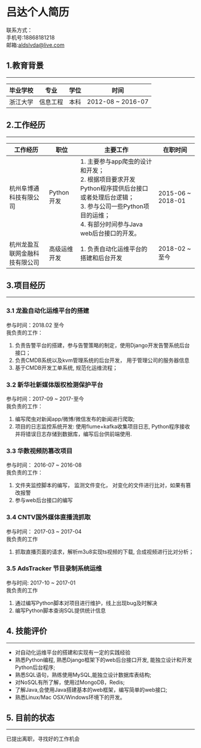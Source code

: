
# 吕达个人简历 #
联系方式：    
手机号:18868181218    
邮箱:aldslvda@live.com

## 1.教育背景 ##
-------------------------


|毕业学校|专业|学位|时间|
|----|---|---|-----|
|浙江大学 |信息工程|本科| 2012-08 ~ 2016-07 |



## 2.工作经历 ##
---------------------------------
|工作经历|职位|主要工作|在职时间|
|----|------|---|-----|                                                                    
| 杭州阜博通科技有限公司 | Python开发 | 1. 主要参与app爬虫的设计和开发；<br> 2. 根据项目要求开发Python程序提供后台接口或者处理后台逻辑；<br> 3. 参与公司一些Python项目的运维；<br> 4. 有部分时间参与Java web后台接口的开发。 |2015-06 ~ 2018-01 |
|杭州龙盈互联网金融科技有限公司| 高级运维开发 |1. 负责自动化运维平台的搭建和后台开发|2018-02 ~ 至今|  



## 3.项目经历 ##
---------------------------------------------
### 3.1 龙盈自动化运维平台的搭建 ###
参与时间：2018.02 至今   
我负责的工作：
1. 负责告警平台的搭建，参与告警策略的制定，使用Django开发告警系统后台接口；
2. 负责CMDB系统以及kvm管理系统的后台开发， 用于管理公司的服务器信息
3. 基于CMDB开发工单系统, 规范化运维流程；

### 3.2 新华社新媒体版权检测保护平台 ###
参与时间：2017-09 ~ 2017-至今   
我负责的工作：
1.	编写爬虫对新闻app/微博/微信发布的新闻进行爬取;
2.	项目的日志监控系统开发: 使用flume+kafka收集项目日志, Python程序接收并将错误日志存储到数据库，编写后台供前端使用.
 
### 3.3 华数视频防篡改项目 ###
参与时间： 2016-07 ~ 2016-08   
我负责的工作：
1.	文件夹监控脚本的编写， 监测文件变化， 对变化的文件进行比对，如果有篡改报警
2.	参与web后台接口的编写

### 3.4 CNTV国外媒体直播流抓取 ###
参与时间： 2017-03 ~ 2017-04   
我负责的工作
1.	抓取直播页面的请求，解析m3u8实现ts视频的下载, 合成视频进行比对分析；

### 3.5 AdsTracker 节目录制系统运维 ###
参与时间: 2017-10 ~ 2017-01   
我负责的工作
1.	通过编写Python脚本对项目进行维护，线上出现bug及时解决
2.	编写Python脚本查询SQL提供统计信息

## 4. 技能评价 ##
--------------------------------------
- 对自动化运维平台的搭建和实现有一定的实践经验
- 熟悉Python编程, 熟悉Django框架下的web后台接口开发, 能独立设计和开发Python后台程序;
- 熟悉SQL语句，熟练使用MySQL,能独立设计数据库表结构;
- 对NoSQL有所了解，使用过MongoDB，Redis; 
- 了解Java,会使用Java搭建基本的web框架，编写简单的web接口;
- 熟悉Linux/Mac OSX/Windows环境下的开发。

## 5. 目前的状态 ##
--------------------------------------------------
已提出离职，寻找好的工作机会


